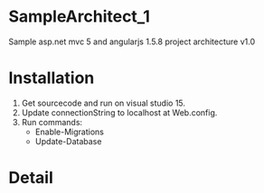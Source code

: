 # SampleArchitect_1
Sample asp.net mvc 5 and angularjs 1.5.8 project architecture v1.0
# Installation
1. Get sourcecode and run on visual studio 15.
2. Update connectionString to localhost at Web.config. 
3. Run commands: 
    * Enable-Migrations
    * Update-Database
# Detail
